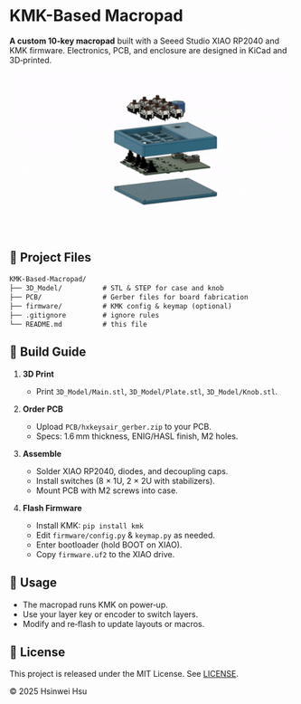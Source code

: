 # KMK-Based Macropad

**A custom 10‑key macropad** built with a Seeed Studio XIAO RP2040 and KMK firmware. Electronics, PCB, and enclosure are designed in KiCad and 3D‑printed.

<p align="center">
  <img src="Media/demo.gif" alt="Macropad Demo" width="500"/>
</p>


## 📂 Project Files

```
KMK-Based-Macropad/
├── 3D_Model/          # STL & STEP for case and knob
├── PCB/               # Gerber files for board fabrication
├── firmware/          # KMK config & keymap (optional)
├── .gitignore         # ignore rules
└── README.md          # this file
```


## 🔧 Build Guide

1. **3D Print**

   * Print `3D_Model/Main.stl`, `3D_Model/Plate.stl`, `3D_Model/Knob.stl`.

2. **Order PCB**

   * Upload `PCB/hxkeysair_gerber.zip` to your PCB.
   * Specs: 1.6 mm thickness, ENIG/HASL finish, M2 holes.

3. **Assemble**

   * Solder XIAO RP2040, diodes, and decoupling caps.
   * Install switches (8 × 1U, 2 × 2U with stabilizers).
   * Mount PCB with M2 screws into case.

4. **Flash Firmware**

   * Install KMK: `pip install kmk`
   * Edit `firmware/config.py` & `keymap.py` as needed.
   * Enter bootloader (hold BOOT on XIAO).
   * Copy `firmware.uf2` to the XIAO drive.


## 🚀 Usage

* The macropad runs KMK on power‑up.
* Use your layer key or encoder to switch layers.
* Modify and re‑flash to update layouts or macros.



## 📄 License

This project is released under the MIT License. See [LICENSE](LICENSE).

© 2025 Hsinwei Hsu
